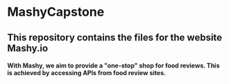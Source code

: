 # MashyCapstone

## This repository contains the files for the website Mashy.io

#### With Mashy, we aim to provide a "one-stop" shop for food reviews. This is achieved by accessing APIs from food review sites.

[logo]: /Mashy/Images/mashy.io.svg "Mashy"
